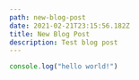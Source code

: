```yaml
---
path: new-blog-post
date: 2021-02-21T23:15:56.182Z
title: New Blog Post
description: Test blog post
---
```

```js
console.log("hello world!")
```